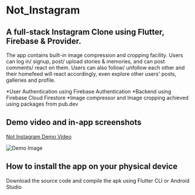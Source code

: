 # Not_Instagram

## A full-stack Instagram Clone using Flutter, Firebase & Provider.

The app contains built-in image compression and cropping facility. Users can log in/ signup,  post/ upload stories & memories, and can post comments/ react on them. Users can also follow/ unfollow each other and their homefeed will react accordingly, even explore other users' posts, galleries and profile.

*User Authentication using Firebase Authentication
*Backend using Firebase Cloud Firestore
*Image compressor and Image cropping achieved using packages from pub.dev

## Demo video and in-app screenshots

[Not Instagram Demo Video](https://youtu.be/yh52QNufbr4)

![Demo Image](https://github.com/llKYOTOll/NotInstagram-InstagramClone/blob/master/assets/promotional_images/Screenshot%202022-06-20%20160113.png?raw=true)

## How to install the app on your physical device

Download the source code and compile the apk using Flutter CLI or Android Studio
